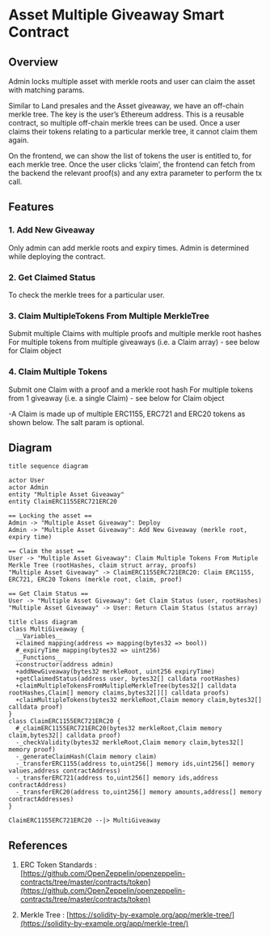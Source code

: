 # Asset Multiple Giveaway Smart Contract

## Overview

Admin locks multiple asset with merkle roots and user can claim the asset with matching params.

Similar to Land presales and the Asset giveaway, we have an off-chain merkle tree. The key is the user’s Ethereum address. This is a reusable contract, so multiple off-chain merkle trees can be used. Once a user claims their tokens relating to a particular merkle tree, it cannot claim them again.

On the frontend, we can show the list of tokens the user is entitled to, for each merkle tree. Once the user clicks ‘claim’, the frontend can fetch from the backend the relevant proof(s) and any extra parameter to perform the tx call.

## Features

### 1. Add New Giveaway

Only admin can add merkle roots and expiry times. Admin is determined while deploying the contract.

### 2. Get Claimed Status

To check the merkle trees for a particular user.

### 3. Claim MultipleTokens From Multiple MerkleTree

Submit multiple Claims with multiple proofs and multiple merkle root hashes
For multiple tokens from multiple giveaways (i.e. a Claim array) - see below for Claim object

### 4. Claim Multiple Tokens

Submit one Claim with a proof and a merkle root hash
For multiple tokens from 1 giveaway (i.e. a single Claim) - see below for Claim object

-A Claim is made up of multiple ERC1155, ERC721 and ERC20 tokens as shown below. The salt param is optional.

## Diagram
```plantuml
title sequence diagram

actor User
actor Admin
entity "Multiple Asset Giveaway"
entity ClaimERC1155ERC721ERC20 

== Locking the asset ==
Admin -> "Multiple Asset Giveaway": Deploy
Admin -> "Multiple Asset Giveaway": Add New Giveaway (merkle root, expiry time)

== Claim the asset ==
User -> "Multiple Asset Giveaway": Claim Multiple Tokens From Mutiple Merkle Tree (rootHashes, claim struct array, proofs)
"Multiple Asset Giveaway" -> ClaimERC1155ERC721ERC20: Claim ERC1155, ERC721, ERC20 Tokens (merkle root, claim, proof)

== Get Claim Status ==
User -> "Multiple Asset Giveaway": Get Claim Status (user, rootHashes)
"Multiple Asset Giveaway" -> User: Return Claim Status (status array)
```

```plantuml
title class diagram
class MultiGiveaway {
  __Variables__
  +claimed mapping(address => mapping(bytes32 => bool))
  #_expiryTime mapping(bytes32 => uint256)
  __Functions__
  +constructor(address admin)
  +addNewGiveaway(bytes32 merkleRoot, uint256 expiryTime)
  +getClaimedStatus(address user, bytes32[] calldata rootHashes)
  +claimMultipleTokensFromMultipleMerkleTree(bytes32[] calldata rootHashes,Claim[] memory claims,bytes32[][] calldata proofs)
  +claimMultipleTokens(bytes32 merkleRoot,Claim memory claim,bytes32[] calldata proof)
}
class ClaimERC1155ERC721ERC20 {
  #_claimERC1155ERC721ERC20(bytes32 merkleRoot,Claim memory claim,bytes32[] calldata proof)
  -_checkValidity(bytes32 merkleRoot,Claim memory claim,bytes32[] memory proof)
  -_generateClaimHash(Claim memory claim)
  -_transferERC1155(address to,uint256[] memory ids,uint256[] memory values,address contractAddress)
  -_transferERC721(address to,uint256[] memory ids,address contractAddress)
  -_transferERC20(address to,uint256[] memory amounts,address[] memory contractAddresses)
}

ClaimERC1155ERC721ERC20 --|> MultiGiveaway
```

## References

1. ERC Token Standards : [https://github.com/OpenZeppelin/openzeppelin-contracts/tree/master/contracts/token](https://github.com/OpenZeppelin/openzeppelin-contracts/tree/master/contracts/token)

2. Merkle Tree : [https://solidity-by-example.org/app/merkle-tree/](https://solidity-by-example.org/app/merkle-tree/)